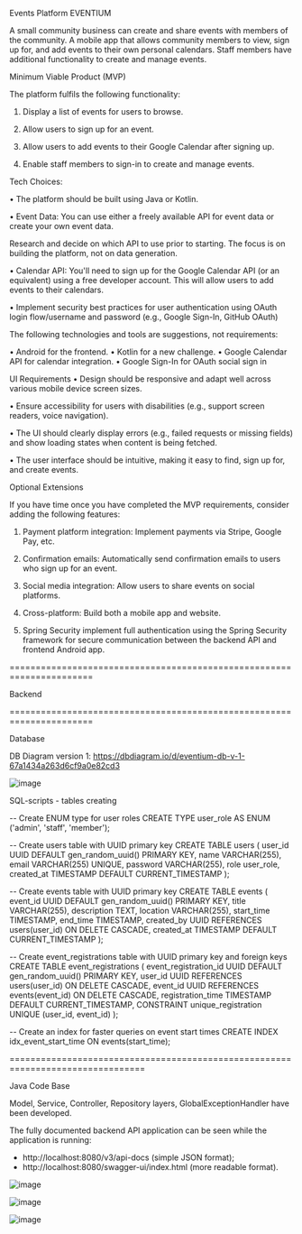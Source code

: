 Events Platform EVENTIUM

A small community business can create and share events with members of the community.
A mobile app that allows community members to view, sign up for, and add events to their own personal calendars.
Staff members have additional functionality to create and manage events.



Minimum Viable Product (MVP)

The platform fulfils the following functionality:

1. Display a list of events for users to browse.

2. Allow users to sign up for an event.

3. Allow users to add events to their Google Calendar after signing up.

4. Enable staff members to sign-in to create and manage events.



Tech Choices:

• The platform should be built using Java or Kotlin.

• Event Data: You can use either a freely available API for event data or create your own event data.

  Research and decide on which API to use prior to starting. The focus is on building the platform, not on data generation.
  
• Calendar API: You'll need to sign up for the Google Calendar API (or an equivalent) using a free developer account. This will allow users to add events to their calendars.

• Implement security best practices for user authentication using OAuth login flow/username and password (e.g., Google Sign-In, GitHub OAuth)



The following technologies and tools are suggestions, not requirements:

• Android for the frontend.
• Kotlin for a new challenge.
• Google Calendar API for calendar integration.
• Google Sign-In for OAuth social sign in



UI Requirements
• Design should be responsive and adapt well across various mobile device screen sizes.

• Ensure accessibility for users with disabilities (e.g., support screen readers, voice navigation).

• The UI should clearly display errors (e.g., failed requests or missing fields) and show loading states when content is being fetched.

• The user interface should be intuitive, making it easy to find, sign up for, and create events.



Optional Extensions

If you have time once you have completed the MVP requirements, consider adding the following features:

1. Payment platform integration: Implement payments via Stripe, Google Pay, etc.

2. Confirmation emails: Automatically send confirmation emails to users who sign up for an event.

3. Social media integration: Allow users to share events on social platforms.

4. Cross-platform: Build both a mobile app and website.

5. Spring Security implement full authentication using the Spring Security framework for secure communication between the backend API and frontend Android app.


======================================================================

Backend

======================================================================

Database


DB Diagram version 1: https://dbdiagram.io/d/eventium-db-v-1-67a1434a263d6cf9a0e82cd3


![image](https://github.com/user-attachments/assets/2ca705bd-f830-4f4a-a139-533c47a9aec1)



SQL-scripts - tables creating

-- Create ENUM type for user roles
CREATE TYPE user_role AS ENUM ('admin', 'staff', 'member');

-- Create users table with UUID primary key
CREATE TABLE users (
user_id UUID DEFAULT gen_random_uuid() PRIMARY KEY,
name VARCHAR(255),
email VARCHAR(255) UNIQUE,
password VARCHAR(255),
role user_role,
created_at TIMESTAMP DEFAULT CURRENT_TIMESTAMP
);

-- Create events table with UUID primary key
CREATE TABLE events (
event_id UUID DEFAULT gen_random_uuid() PRIMARY KEY,
title VARCHAR(255),
description TEXT,
location VARCHAR(255),
start_time TIMESTAMP,
end_time TIMESTAMP,
created_by UUID REFERENCES users(user_id) ON DELETE CASCADE,
created_at TIMESTAMP DEFAULT CURRENT_TIMESTAMP
);

-- Create event_registrations table with UUID primary key and foreign keys
CREATE TABLE event_registrations (
event_registration_id UUID DEFAULT gen_random_uuid() PRIMARY KEY,
user_id UUID REFERENCES users(user_id) ON DELETE CASCADE,
event_id UUID REFERENCES events(event_id) ON DELETE CASCADE,
registration_time TIMESTAMP DEFAULT CURRENT_TIMESTAMP,
CONSTRAINT unique_registration UNIQUE (user_id, event_id)
);

-- Create an index for faster queries on event start times
CREATE INDEX idx_event_start_time ON events(start_time);


================================================================================


Java Code Base

Model,
Service, Controller, Repository layers,
GlobalExceptionHandler have been developed.


The fully documented backend API application can be seen while the application is running:
- http://localhost:8080/v3/api-docs (simple JSON format);
- http://localhost:8080/swagger-ui/index.html (more readable format).


![image](https://github.com/user-attachments/assets/42f1d227-f772-4599-a28a-d011eb1b7db8)


![image](https://github.com/user-attachments/assets/64a7a221-8083-4576-ab56-9be1efaad7bc)


![image](https://github.com/user-attachments/assets/9184bdad-ad0a-4e7f-a4b7-fa23ffc24bb9)













